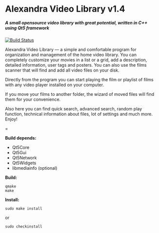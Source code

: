 # Alexandra Video Library v1.4 
##### A small opensource video library with great potential, written in C++ using Qt5 framework
[![Build Status](https://travis-ci.org/jeka-js/alexandra.svg)](https://travis-ci.org/jeka-js/alexandra)


Alexandra Video Library — a simple and comfortable program for organization and management of the home video library. You can completely customize your movies in a list or a grid, add a description, detailed information, user tags and posters. You can also use the films scanner that will find and add all video files on your disk.

Directly from the program you can start playing the film or playlist of films with any video player installed on your computer.

If you move your films to another folder, the wizard of moved files will find them for your convenience.

Also here you can find quick search, advanced search, random play function, technical information about files, lot of settings and much more. Enjoy!

=

**Build depends:**

 - Qt5Core
 - Qt5Gui
 - Qt5Network
 - Qt5Widgets
 - libmediainfo (optional)

**Build:**

    qmake
    make

**Install:**

    sudo make install

or

    sudo checkinstall

